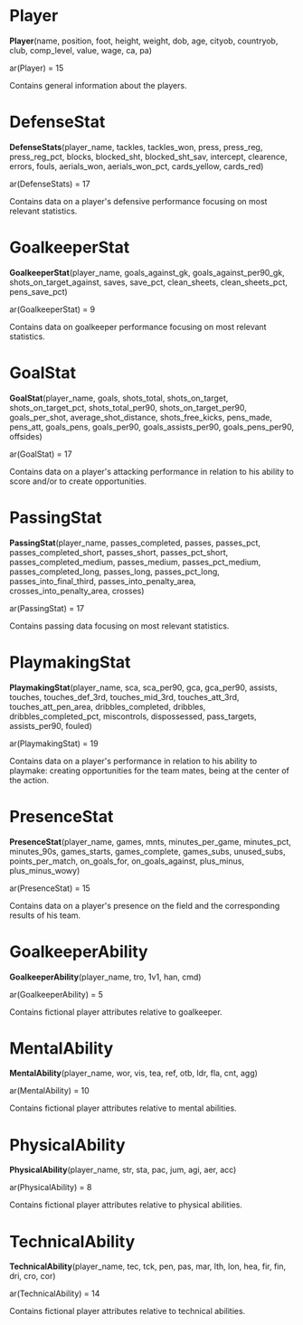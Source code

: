 # Player

**Player**(name, position, foot, height, weight, dob, age, cityob, countryob, club, comp_level, value, wage, ca, pa)

ar(Player) = 15

Contains general information about the players.

# DefenseStat

**DefenseStats**(player_name, tackles, tackles_won, press, press_reg, press_reg_pct, blocks, blocked_sht, blocked_sht_sav, intercept, clearence, errors, fouls, aerials_won, aerials_won_pct, cards_yellow, cards_red)

ar(DefenseStats) = 17

Contains data on a player's defensive performance focusing on most relevant statistics.

# GoalkeeperStat

**GoalkeeperStat**(player_name, goals_against_gk, goals_against_per90_gk, shots_on_target_against, saves, save_pct, clean_sheets, clean_sheets_pct, pens_save_pct)

ar(GoalkeeperStat) = 9

Contains data on goalkeeper performance focusing on most relevant statistics.

# GoalStat

**GoalStat**(player_name, goals, shots_total, shots_on_target, shots_on_target_pct, shots_total_per90, shots_on_target_per90, goals_per_shot, average_shot_distance, shots_free_kicks, pens_made, pens_att, goals_pens, goals_per90, goals_assists_per90, goals_pens_per90, offsides)

ar(GoalStat) = 17

Contains data on a player's attacking performance in relation to his ability to score and/or to create opportunities.

# PassingStat

**PassingStat**(player_name, passes_completed, passes, passes_pct, passes_completed_short, passes_short, passes_pct_short, passes_completed_medium, passes_medium, passes_pct_medium, passes_completed_long, passes_long, passes_pct_long, passes_into_final_third, passes_into_penalty_area, crosses_into_penalty_area, crosses)

ar(PassingStat) = 17

Contains passing data focusing on most relevant statistics.

# PlaymakingStat

**PlaymakingStat**(player_name, sca, sca_per90, gca, gca_per90, assists, touches, touches_def_3rd, touches_mid_3rd, touches_att_3rd, touches_att_pen_area, dribbles_completed, dribbles, dribbles_completed_pct, miscontrols, dispossessed, pass_targets, assists_per90, fouled)

ar(PlaymakingStat) = 19

Contains data on a player's performance in relation to his ability to playmake: creating opportunities for the team mates, being at the center of the action.

# PresenceStat

**PresenceStat**(player_name, games, mnts, minutes_per_game, minutes_pct, minutes_90s, games_starts, games_complete, games_subs, unused_subs, points_per_match, on_goals_for, on_goals_against, plus_minus, plus_minus_wowy)

ar(PresenceStat) = 15

Contains data on a player's presence on the field and the corresponding results of his team.

# GoalkeeperAbility

**GoalkeeperAbility**(player_name, tro, 1v1, han, cmd)

ar(GoalkeeperAbility) = 5

Contains fictional player attributes relative to goalkeeper.

# MentalAbility

**MentalAbility**(player_name, wor, vis, tea, ref, otb, ldr, fla, cnt, agg)

ar(MentalAbility) = 10

Contains fictional player attributes relative to mental abilities.

# PhysicalAbility

**PhysicalAbility**(player_name, str, sta, pac, jum, agi, aer, acc)

ar(PhysicalAbility) = 8

Contains fictional player attributes relative to physical abilities.

# TechnicalAbility

**TechnicalAbility**(player_name, tec, tck, pen, pas, mar, lth, lon, hea, fir, fin, dri, cro, cor)

ar(TechnicalAbility) = 14

Contains fictional player attributes relative to technical abilities.